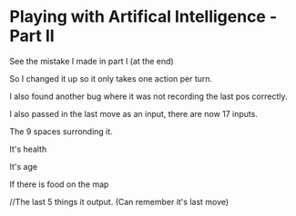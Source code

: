 
# Playing with Artifical Intelligence - Part II

See the mistake I made in part I (at the end)

So I changed it up so it only takes one action per turn.

I also found another bug where it was not recording the last pos correctly.

I also passed in the last move as an input, there are now 17 inputs.

The 9 spaces surronding it.

It's health

It's age

If there is food on the map

//The last 5 things it output. (Can remember it's last move)

